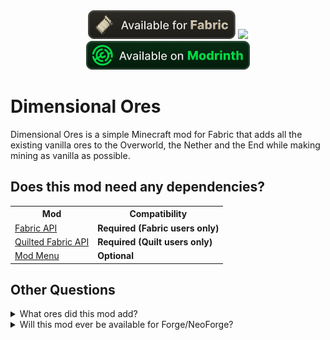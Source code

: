 <center>
  <a href="https://fabricmc.net"><img src="https://raw.githubusercontent.com/intergrav/devins-badges/v3/assets/compact/supported/fabric_46h.png"></a>
  <a href="https://quiltmc.org"><img src="https://raw.githubusercontent.com/intergrav/devins-badges/v3/assets/compact/supported/quilt_46h.png"></a>
</center>
<center>
  <a href="https://modrinth.com/mod/dimensionalores"><img src="https://raw.githubusercontent.com/intergrav/devins-badges/v3/assets/compact/available/modrinth_46h.png"></a>
</center>

# Dimensional Ores
Dimensional Ores is a simple Minecraft mod for Fabric that adds all the existing vanilla ores to the Overworld, the Nether and the End while making mining as vanilla as possible.

## Does this mod need any dependencies?
<table>
  <tr>
    <th>Mod</th>
    <th>Compatibility</th>
  </tr>
  <tr>
    <td><a href="https://modrinth.com/mod/fabric-api">Fabric API</a></td>
    <td><b>Required (Fabric users only)</b></td>
  </tr>
  <tr>
    <td><a href="https://modrinth.com/mod/qsl">Quilted Fabric API</a></td>
    <td><b>Required (Quilt users only)</b></td>
  </tr>
  <tr>
    <td><a href="https://modrinth.com/mod/modmenu">Mod Menu</a></td>
    <td><b>Optional</b></td>
  </tr>
</table>

## Other Questions

<details>
<summary>What ores did this mod add?</summary>

## Overworld
- Quartz Ore
- Deepslate Quartz Ore

## The Nether
- Nether Coal Ore
- Nether Copper Ore
- Nether Diamond Ore
- Nether Emerald Ore
- Nether Iron Ore
- Nether Lapis Lazuli Ore
- Nether Redstone Ore

## The End
- End Coal Ore
- End Copper Ore
- End Diamond Ore
- End Emerald Ore
- End Gold Ore
- End Iron Ore
- End Lapis Lazuli Ore
- End Redstone Ore
- End Quartz Ore

</details>


<details>
<summary>Will this mod ever be available for Forge/NeoForge?</summary>

No, I do not intend to port this mod over to Forge/NeoForge. In my personal experience as a mod developer, Forge is harder to work with, especially with the major updates Minecraft is developing which also majorly updates Forge. **For now, this mod will only be available for Fabric and Quilt.**
</details>